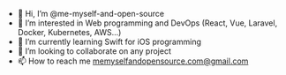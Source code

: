 - 👋 Hi, I’m @me-myself-and-open-source
- 👀 I’m interested in Web programming and DevOps (React, Vue, Laravel, Docker, Kubernetes, AWS...)
- 🌱 I’m currently learning Swift for iOS programming
- 💞️ I’m looking to collaborate on any project
- 📫 How to reach me memyselfandopensource.com@gmail.com
